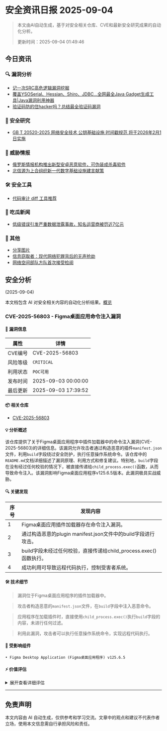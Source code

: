 
# 安全资讯日报 2025-09-04

> 本文由AI自动生成，基于对安全相关仓库、CVE和最新安全研究成果的自动化分析。
> 
> 更新时间：2025-09-04 01:49:46

<!-- more -->

## 今日资讯

### 🔍 漏洞分析

* [记一次SRC高危逻辑漏洞挖掘](https://mp.weixin.qq.com/s?__biz=MzU2NDY2OTU4Nw==&mid=2247523548&idx=1&sn=8d5da9992a0bed083939276df559fed3)
* [覆盖YSOSerial、Hessian、Shiro、JDBC…全网最全Java Gadget生成工具|Java漏洞利用神器](https://mp.weixin.qq.com/s?__biz=Mzg3ODE2MjkxMQ==&mid=2247494458&idx=1&sn=3076fefcbe5bcab4b7ebf6876792db26)
* [验证码防的住hacker吗？总结最全验证码漏洞](https://mp.weixin.qq.com/s?__biz=Mzk5MDg2NTQyOA==&mid=2247483676&idx=1&sn=191fafe4569f471049509314d3f020be)

### 🔬 安全研究

* [GB T 20520-2025 网络安全技术 公钥基础设施 时间戳规范 将于2026年2月1日实施](https://mp.weixin.qq.com/s?__biz=MzkzMjE5MTY5NQ==&mid=2247504633&idx=3&sn=4a3bdda1c1639295c13ac3f93d3e610b)

### 🎯 威胁情报

* [俄罗斯情报机构推出新型安卓恶意软件，可伪装成杀毒软件](https://mp.weixin.qq.com/s?__biz=Mzg3ODY0NTczMA==&mid=2247493535&idx=1&sn=db805794f320ceea0a1cc85a56b59f90)
* [北信源为上合组织新一代数字基础设施建言献策](https://mp.weixin.qq.com/s?__biz=MzA5MTM1MjMzNA==&mid=2653426732&idx=1&sn=be27fececdea68db1bd731d8fa67c494)

### 🛠️ 安全工具

* [代码审计 diff 工具推荐](https://mp.weixin.qq.com/s?__biz=MzkwMzQyMTg5OA==&mid=2247488536&idx=1&sn=7bd4a4796a6d3ddebde8cdb47087d709)

### 🍉 吃瓜新闻

* [低级错误引发严重数据泄露事故，知名运营商被罚近7亿元](https://mp.weixin.qq.com/s?__biz=MzkzMjE5MTY5NQ==&mid=2247504633&idx=2&sn=ce7ebd12726449951622e6eb990f30fb)

### 📌 其他

* [分享图片](https://mp.weixin.qq.com/s?__biz=MzI3Njc1MjcxMg==&mid=2247496252&idx=1&sn=21a4c59fd3ce8e62c0efe307b5e2526f)
* [信息窃取者：现代网络犯罪背后的无声抢劫](https://mp.weixin.qq.com/s?__biz=MzA5MzU5MzQzMA==&mid=2652118035&idx=1&sn=6384c4c585372956b9bf7a984150d6ff)
* [网络空间部队方队首次接受检阅](https://mp.weixin.qq.com/s?__biz=MzkzMjE5MTY5NQ==&mid=2247504633&idx=1&sn=a0c2ddc2e33223ee1b2f41c4d3304687)

## 安全分析
(2025-09-04)

本文档包含 AI 对安全相关内容的自动化分析结果。[概览](https://blog.897010.xyz/c/today)


### CVE-2025-56803 - Figma桌面应用命令注入漏洞

#### 📌 漏洞信息

| 属性 | 详情 |
|------|------|
| CVE编号 | CVE-2025-56803 |
| 风险等级 | `CRITICAL` |
| 利用状态 | `POC可用` |
| 发布时间 | 2025-09-03 00:00:00 |
| 最后更新 | 2025-09-03 17:39:52 |

#### 📦 相关仓库

- [CVE-2025-56803](https://github.com/shinyColumn/CVE-2025-56803)

#### 💡 分析概述

该仓库提供了关于Figma桌面应用程序中插件加载器中的命令注入漏洞(CVE-2025-56803)的详细信息。该漏洞允许攻击者通过构造恶意的插件`manifest.json`文件，利用`build`字段绕过安全防护，执行任意操作系统命令。该仓库中的`README.md`文档详细描述了漏洞原理、利用方式和修复建议。特别地，`build`字段在没有经过任何校验的情况下，被直接传递给`child_process.exec()`函数，从而导致命令注入。该漏洞影响Figma桌面应用程序v125.6.5版本。此漏洞极具实战威胁。

#### 🔍 关键发现

| 序号 | 发现内容 |
|------|----------|
| 1 | Figma桌面应用插件加载器存在命令注入漏洞。 |
| 2 | 通过构造恶意的plugin manifest.json文件中的build字段进行攻击。 |
| 3 | build字段未经过任何校验，直接传递给child_process.exec()函数执行。 |
| 4 | 成功利用可导致远程代码执行，控制受害者系统。 |

#### 🛠️ 技术细节

> 漏洞位于Figma桌面应用程序的插件加载器中。

> 攻击者构造恶意的`manifest.json`文件，在`build`字段中注入恶意命令。

> 应用程序在加载插件时，直接使用`child_process.exec()`执行`build`字段的内容，未进行任何过滤。

> 利用此漏洞，攻击者可以执行任意操作系统命令，实现远程代码执行。


#### 🎯 受影响组件

```
• Figma Desktop Application (Figma桌面应用程序) v125.6.5
```

#### ⚡ 价值评估

<details>
<summary>展开查看详细评估</summary>

该漏洞为0day，Figma桌面应用程序用户量巨大，利用难度极低，危害程度极高。成功利用可导致完全控制受害者系统，威胁等级为CRITICAL。及时修补补丁覆盖率低，存在大规模利用风险。
</details>

---


## 免责声明
本文内容由 AI 自动生成，仅供参考和学习交流。文章中的观点和建议不代表作者立场，使用本文信息需自行承担风险和责任。
